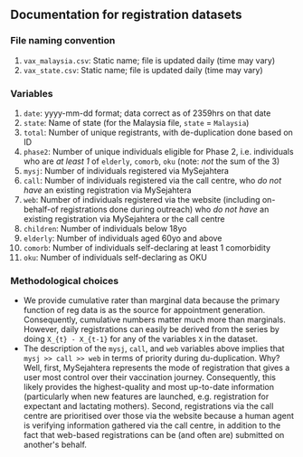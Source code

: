 ## Documentation for registration datasets

### File naming convention

1) `vax_malaysia.csv`: Static name; file is updated daily (time may vary)
2) `vax_state.csv`: Static name; file is updated daily (time may vary)

### Variables

1) `date`: yyyy-mm-dd format; data correct as of 2359hrs on that date
2) `state`: Name of state (for the Malaysia file, `state` = `Malaysia`)
3) `total`: Number of unique registrants, with de-duplication done based on ID
4) `phase2`: Number of unique individuals eligible for Phase 2, i.e. individuals who are _at least 1_ of `elderly`, `comorb`, `oku` (note: _not_ the sum of the 3)
5) `mysj`: Number of individuals registered via MySejahtera
6) `call`: Number of individuals registered via the call centre, who _do not have_ an existing registration via MySejahtera 
7) `web`: Number of individuals registered via the website (including on-behalf-of registrations done during outreach) who _do not have_ an existing registration via MySejahtera or the call centre
8) `children`: Number of individuals below 18yo
9) `elderly`: Number of individuals aged 60yo and above
10) `comorb`: Number of individuals self-declaring at least 1 comorbidity
11) `oku`: Number of individuals self-declaring as OKU

### Methodological choices
+ We provide cumulative rater than marginal data because the primary function of reg data is as the source for appointment generation. Consequently, cumulative numbers matter much more than marginals. However, daily registrations can easily be derived from the series by doing `X_{t} - X_{t-1}` for any of the variables `X` in the dataset.
+ The description of the `mysj`, `call`, and `web` variables above implies that `mysj >> call >> web` in terms of priority during du-duplication. Why? Well, first, MySejahtera represents the mode of registration that gives a user most control over their vaccination journey. Consequently, this likely provides the highest-quality and most up-to-date information (particularly when new features are launched, e.g. registration for expectant and lactating mothers). Second, registrations via the call centre are prioritised over those via the website because a human agent is verifying information gathered via the call centre, in addition to the fact that web-based registrations can be (and often are) submitted on another's behalf. 
